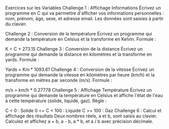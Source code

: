 Exercices sur les Variables
Challenge 1 : Affichage Informations
Écrivez un programme en C qui va permettre d'afficher vos informations personnelles : nom, prénom, âge, sexe, et adresse email. Les données sont saisies à partir du clavier.

Challenge 2 : Conversion de la température
Écrivez un programme qui demande la température en Celsius et la transforme en Kelvin. Formule :

K = C + 273.15
Challenge 3 : Conversion de la distance
Écrivez un programme qui demande la distance en kilomètres et la transforme en yards. Formule :

Yards = Km * 1093.61
Challenge 4 : Conversion de la vitesse
Écrivez un programme qui demande la vitesse en kilomètres par heure (km/h) et la transforme en mètres par seconde (m/s). Formule :

m/s = km/h * 0.27778
Challenge 5 : Affichage Température
Écrivez un programme qui demande la température en Celsius et affiche l'état de l'eau à cette température (solide, liquide, gaz). Règle :

C < 0 : Solide
0 <= C < 100 : Liquide
C >= 100 : Gaz
Challenge 6 : Calcul et affichage des résultats
Deux nombres réels, a et b, sont saisis au clavier. Calculez et affichez a + b, a - b, a * b, et a / b avec précision décimale.
